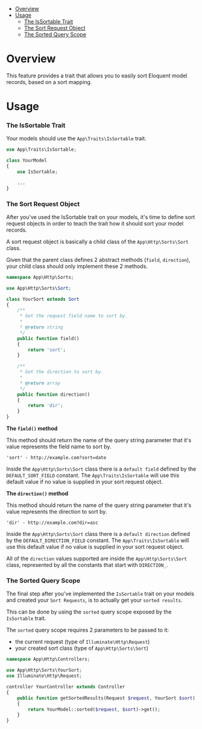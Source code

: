 - [Overview](#overview)   
- [Usage](#usage)   
  - [The IsSortable Trait](#the-issortable-trait)   
  - [The Sort Request Object](#the-sort-request-object)   
  - [The Sorted Query Scope](#the-sorted-query-scope)   

# Overview

This feature provides a trait that allows you to easily sort Eloquent model records, based on a sort mapping.

# Usage

### The IsSortable Trait

Your models should use the `App\Traits\IsSortable` trait.

```php
use App\Traits\IsSortable;

class YourModel
{
    use IsSortable;

    ...
}
```

### The Sort Request Object

After you've used the IsSortable trait on your models, it's time to define sort request objects in order to teach the trait how it should sort your model records.   
   
A sort request object is basically a child class of the `App\Http\Sorts\Sort` class.   
   
Given that the parent class defines 2 abstract methods (`field`, `direction`), your child class should only implement these 2 methods.

```php
namespace App\Http\Sorts;

use App\Http\Sorts\Sort;

class YourSort extends Sort
{
    /**
     * Get the request field name to sort by.
     *
     * @return string
     */
    public function field()
    {
        return 'sort';
    }

    /**
     * Get the direction to sort by.
     *
     * @return array
     */
    public function direction()
    {
        return 'dir';
    }
}
```

**The `field()` method**

This method should return the name of the query string parameter that it's value represents the field name to sort by.

```
'sort' - http://example.com?sort=date
```

Inside the `App\Http\Sorts\Sort` class there is a `default field` defined by the `DEFAULT_SORT_FIELD` constant. The `App\Traits\IsSortable` will use this default value if no value is supplied in your sort request object.

**The `direction()` method**

This method should return the name of the query string parameter that it's value represents the direction to sort by.

```
'dir' - http://example.com?dir=asc
```

Inside the `App\Http\Sorts\Sort` class there is a `default direction` defined by the `DEFAULT_DIRECTION_FIELD` constant. The `App\Traits\IsSortable` will use this default value if no value is supplied in your sort request object.

All of the `direction` values supported are inside the `App\Http\Sorts\Sort` class, represented by all the constants that start with `DIRECTION_`.

### The Sorted Query Scope

The final step after you've implemented the `IsSortable` trait on your models and created your `Sort Requests`, is to actually get your `sorted results`.   
   
This can be done by using the `sorted` query scope exposed by the `IsSortable` trait.   
   
The `sorted` query scope requires 2 parameters to be passed to it:
- the current request (type of `Illuminate\Http\Request`)
- your created sort class (type of `App\Http\Sorts\Sort`)

```php
namespace App\Http\Controllers;

use App\Http\Sorts\YourSort;
use Illuminate\Http\Request;

controller YourController extends Controller
{
    public function getSortedResults(Request $request, YourSort $sort)
    {
        return YourModel::sorted($request, $sort)->get();
    }
}
```